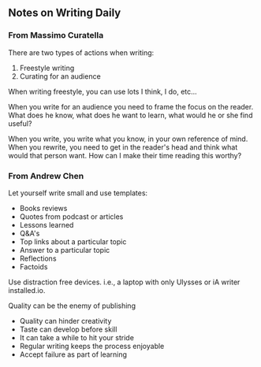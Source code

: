 
## Notes on Writing Daily

### From Massimo Curatella

There are two types of actions when writing:

1. Freestyle writing
2. Curating for an audience

When writing freestyle, you can use lots I think, I do, etc...

When you write for an audience you need to frame the focus on the reader. What does he know, what does he want to learn, what would he or she find useful?

When you write, you write what you know, in your own reference of mind. When you rewrite, you need to get in the reader's head and think what would that person want. How can I make their time reading this worthy?

### From Andrew Chen

Let yourself write small and use templates:
- Books reviews
- Quotes from podcast or articles
- Lessons learned
- Q&A's
- Top links about a particular topic
- Answer to a particular topic
- Reflections
- Factoids

Use distraction free devices. i.e., a laptop with only Ulysses or iA writer installed.io.

Quality can be the enemy of publishing
- Quality can hinder creativity
- Taste can develop before skill
- It can take a while to hit your stride
- Regular writing keeps the process enjoyable
- Accept failure as part of learning